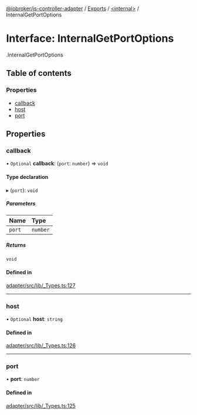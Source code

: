 [@iobroker/js-controller-adapter](../README.md) / [Exports](../modules.md) / [<internal\>](../modules/internal_.md) / InternalGetPortOptions

# Interface: InternalGetPortOptions

[<internal>](../modules/internal_.md).InternalGetPortOptions

## Table of contents

### Properties

- [callback](internal_.InternalGetPortOptions.md#callback)
- [host](internal_.InternalGetPortOptions.md#host)
- [port](internal_.InternalGetPortOptions.md#port)

## Properties

### callback

• `Optional` **callback**: (`port`: `number`) => `void`

#### Type declaration

▸ (`port`): `void`

##### Parameters

| Name | Type |
| :------ | :------ |
| `port` | `number` |

##### Returns

`void`

#### Defined in

[adapter/src/lib/_Types.ts:127](https://github.com/ioBroker/ioBroker.js-controller/blob/f8686615/packages/adapter/src/lib/_Types.ts#L127)

___

### host

• `Optional` **host**: `string`

#### Defined in

[adapter/src/lib/_Types.ts:126](https://github.com/ioBroker/ioBroker.js-controller/blob/f8686615/packages/adapter/src/lib/_Types.ts#L126)

___

### port

• **port**: `number`

#### Defined in

[adapter/src/lib/_Types.ts:125](https://github.com/ioBroker/ioBroker.js-controller/blob/f8686615/packages/adapter/src/lib/_Types.ts#L125)
